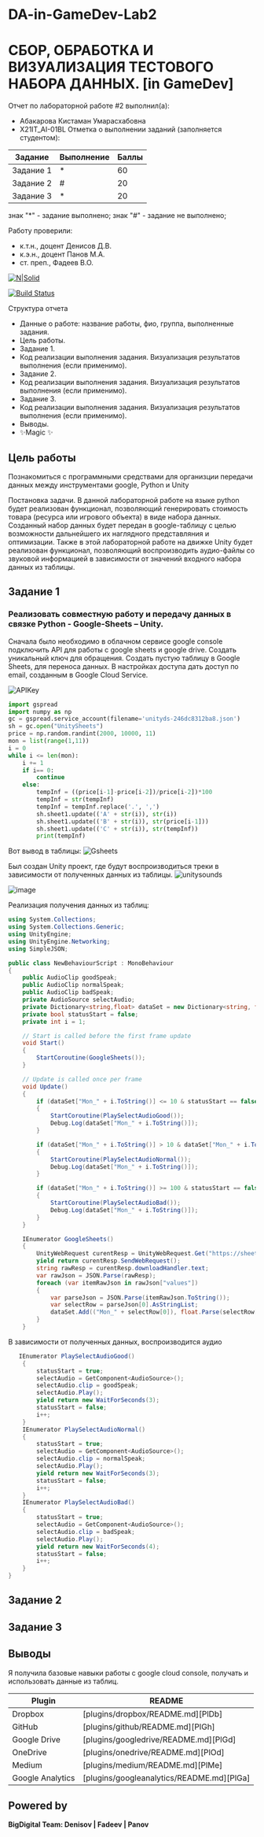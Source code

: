 # DA-in-GameDev-Lab2
# СБОР, ОБРАБОТКА И ВИЗУАЛИЗАЦИЯ ТЕСТОВОГО НАБОРА ДАННЫХ. [in GameDev]
Отчет по лабораторной работе #2 выполнил(а):
- Абакарова Кистаман Умарасхабовна
- X21IT_AI-01BL
Отметка о выполнении заданий (заполняется студентом):

| Задание | Выполнение | Баллы |
| ------ | ------ | ------ |
| Задание 1 | * | 60 |
| Задание 2 | # | 20 |
| Задание 3 | * | 20 |

знак "*" - задание выполнено; знак "#" - задание не выполнено;

Работу проверили:
- к.т.н., доцент Денисов Д.В.
- к.э.н., доцент Панов М.А.
- ст. преп., Фадеев В.О.

[![N|Solid](https://cldup.com/dTxpPi9lDf.thumb.png)](https://nodesource.com/products/nsolid)

[![Build Status](https://travis-ci.org/joemccann/dillinger.svg?branch=master)](https://travis-ci.org/joemccann/dillinger)

Структура отчета

- Данные о работе: название работы, фио, группа, выполненные задания.
- Цель работы.
- Задание 1.
- Код реализации выполнения задания. Визуализация результатов выполнения (если применимо).
- Задание 2.
- Код реализации выполнения задания. Визуализация результатов выполнения (если применимо).
- Задание 3.
- Код реализации выполнения задания. Визуализация результатов выполнения (если применимо).
- Выводы.
- ✨Magic ✨

## Цель работы
Познакомиться с программными средствами для организции
передачи данных между инструментами google, Python и Unity


Постановка задачи.
В данной лабораторной работе на языке python будет реализован функционал,
позволяющий генерировать стоимость товара (ресурса или игрового объекта) в виде
набора данных. Созданный набор данных будет передан в google-таблицу с целью
возможности дальнейшего их наглядного представляния и оптимизации. Также в
этой лабораторной работе на движке Unity будет реализован функционал,
позволяющий воспроизводить аудио-файлы со звуковой информацией в
зависимости от значений входного набора данных из таблицы.


## Задание 1
### Реализовать совместную работу и передачу данных в связке Python - Google-Sheets – Unity.

Сначала было необходимо в облачном сервисе google console подключить API для работы с google
sheets и google drive. Создать уникальный ключ для обращения.
Создать пустую таблицу в Google Sheets, для переноса данных.
В настройках доступа дать доступ по email, созданным в Google Cloud Service.

![APIKey](https://user-images.githubusercontent.com/48391156/194374305-8f1d2bdb-2363-413e-abdf-b55df534b40f.png)

```py
import gspread
import numpy as np
gc = gspread.service_account(filename='unityds-246dc8312ba8.json')
sh = gc.open("UnitySheets")
price = np.random.randint(2000, 10000, 11)
mon = list(range(1,11))
i = 0
while i <= len(mon):
    i += 1
    if i== 0:
        continue
    else:
        tempInf = ((price[i-1]-price[i-2])/price[i-2])*100
        tempInf = str(tempInf)
        tempInf = tempInf.replace('.', ',')
        sh.sheet1.update(('A' + str(i)), str(i))
        sh.sheet1.update(('B' + str(i)), str(price[i-1]))
        sh.sheet1.update(('C' + str(i)), str(tempInf))
        print(tempInf)
```

Вот вывод в таблицы:
![Gsheets](https://user-images.githubusercontent.com/48391156/194130098-2e976663-0824-4dd0-87d5-9daf8f94d38c.png)

Был создан Unity проект, где будут воспроизводиться треки в зависимости от полученных данных из таблицы.
![unitysounds](https://user-images.githubusercontent.com/48391156/194374964-e8f814a2-ca16-4887-b564-aca003c5fcf2.png)

![image](https://user-images.githubusercontent.com/48391156/194391234-3ac22879-6716-4cd4-a2ce-3e8037a045b1.png)


Реализация получения данных из таблиц:
```c#
using System.Collections;
using System.Collections.Generic;
using UnityEngine;
using UnityEngine.Networking;
using SimpleJSON;

public class NewBehaviourScript : MonoBehaviour
{
    public AudioClip goodSpeak;
    public AudioClip normalSpeak;
    public AudioClip badSpeak;
    private AudioSource selectAudio;
    private Dictionary<string,float> dataSet = new Dictionary<string, float>();
    private bool statusStart = false;
    private int i = 1;

    // Start is called before the first frame update
    void Start()
    {
        StartCoroutine(GoogleSheets());
    }

    // Update is called once per frame
    void Update()
    {
        if (dataSet["Mon_" + i.ToString()] <= 10 & statusStart == false & i != dataSet.Count)
        {
            StartCoroutine(PlaySelectAudioGood());
            Debug.Log(dataSet["Mon_" + i.ToString()]);
        }

        if (dataSet["Mon_" + i.ToString()] > 10 & dataSet["Mon_" + i.ToString()] < 100 & statusStart == false & i != dataSet.Count)
        {
            StartCoroutine(PlaySelectAudioNormal());
            Debug.Log(dataSet["Mon_" + i.ToString()]);
        }

        if (dataSet["Mon_" + i.ToString()] >= 100 & statusStart == false & i != dataSet.Count)
        {
            StartCoroutine(PlaySelectAudioBad());
            Debug.Log(dataSet["Mon_" + i.ToString()]);
        }
    }

    IEnumerator GoogleSheets()
    {
        UnityWebRequest curentResp = UnityWebRequest.Get("https://sheets.googleapis.com/v4/spreadsheets/1db3SpD7IfABScVSAwswjPg_cWyLS1F8ffwPPdMFt3ac/values/Лист1?key=AIzaSyAF3FRZfN5RX_4LaW4X0a2NNEJQalXYOfw");
        yield return curentResp.SendWebRequest();
        string rawResp = curentResp.downloadHandler.text;
        var rawJson = JSON.Parse(rawResp);
        foreach (var itemRawJson in rawJson["values"])
        {
            var parseJson = JSON.Parse(itemRawJson.ToString());
            var selectRow = parseJson[0].AsStringList;
            dataSet.Add(("Mon_" + selectRow[0]), float.Parse(selectRow[2]));
        }
    }
```

В зависимости от полученных данных, воспроизводится аудио
```c#
   IEnumerator PlaySelectAudioGood()
    {
        statusStart = true;
        selectAudio = GetComponent<AudioSource>();
        selectAudio.clip = goodSpeak;
        selectAudio.Play();
        yield return new WaitForSeconds(3);
        statusStart = false;
        i++;
    }
    IEnumerator PlaySelectAudioNormal()
    {
        statusStart = true;
        selectAudio = GetComponent<AudioSource>();
        selectAudio.clip = normalSpeak;
        selectAudio.Play();
        yield return new WaitForSeconds(3);
        statusStart = false;
        i++;
    }
    IEnumerator PlaySelectAudioBad()
    {
        statusStart = true;
        selectAudio = GetComponent<AudioSource>();
        selectAudio.clip = badSpeak;
        selectAudio.Play();
        yield return new WaitForSeconds(4);
        statusStart = false;
        i++;
    }
}
```

## Задание 2


## Задание 3


## Выводы
Я получила базовые навыки работы с google cloud console, получать и использовать данные из таблиц.


| Plugin | README |
| ------ | ------ |
| Dropbox | [plugins/dropbox/README.md][PlDb] |
| GitHub | [plugins/github/README.md][PlGh] |
| Google Drive | [plugins/googledrive/README.md][PlGd] |
| OneDrive | [plugins/onedrive/README.md][PlOd] |
| Medium | [plugins/medium/README.md][PlMe] |
| Google Analytics | [plugins/googleanalytics/README.md][PlGa] |

## Powered by

**BigDigital Team: Denisov | Fadeev | Panov**

